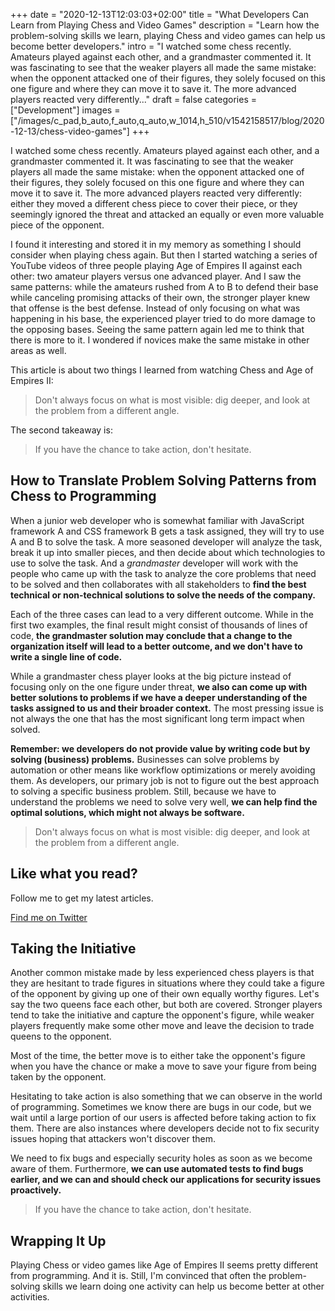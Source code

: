 +++
date = "2020-12-13T12:03:03+02:00"
title = "What Developers Can Learn from Playing Chess and Video Games"
description = "Learn how the problem-solving skills we learn, playing Chess and video games can help us become better developers."
intro = "I watched some chess recently. Amateurs played against each other, and a grandmaster commented it. It was fascinating to see that the weaker players all made the same mistake: when the opponent attacked one of their figures, they solely focused on this one figure and where they can move it to save it. The more advanced players reacted very differently..."
draft = false
categories = ["Development"]
images = ["/images/c_pad,b_auto,f_auto,q_auto,w_1014,h_510/v1542158517/blog/2020-12-13/chess-video-games"]
+++

I watched some chess recently. Amateurs played against each other, and a grandmaster commented it. It was fascinating to see that the weaker players all made the same mistake: when the opponent attacked one of their figures, they solely focused on this one figure and where they can move it to save it. The more advanced players reacted very differently: either they moved a different chess piece to cover their piece, or they seemingly ignored the threat and attacked an equally or even more valuable piece of the opponent.

I found it interesting and stored it in my memory as something I should consider when playing chess again. But then I started watching a series of YouTube videos of three people playing Age of Empires II against each other: two amateur players versus one advanced player. And I saw the same patterns: while the amateurs rushed from A to B to defend their base while canceling promising attacks of their own, the stronger player knew that offense is the best defense. Instead of only focusing on what was happening in his base, the experienced player tried to do more damage to the opposing bases. Seeing the same pattern again led me to think that there is more to it. I wondered if novices make the same mistake in other areas as well.

This article is about two things I learned from watching Chess and Age of Empires II:

> Don't always focus on what is most visible: dig deeper, and look at the problem from a different angle.

The second takeaway is:

> If you have the chance to take action, don't hesitate.

## How to Translate Problem Solving Patterns from Chess to Programming

When a junior web developer who is somewhat familiar with JavaScript framework A and CSS framework B gets a task assigned, they will try to use A and B to solve the task. A more seasoned developer will analyze the task, break it up into smaller pieces, and then decide about which technologies to use to solve the task. And a *grandmaster* developer will work with the people who came up with the task to analyze the core problems that need to be solved and then collaborates with all stakeholders to **find the best technical or non-technical solutions to solve the needs of the company.**

Each of the three cases can lead to a very different outcome. While in the first two examples, the final result might consist of thousands of lines of code, **the grandmaster solution may conclude that a change to the organization itself will lead to a better outcome, and we don't have to write a single line of code.**

While a grandmaster chess player looks at the big picture instead of focusing only on the one figure under threat, **we also can come up with better solutions to problems if we have a deeper understanding of the tasks assigned to us and their broader context.** The most pressing issue is not always the one that has the most significant long term impact when solved.

**Remember: we developers do not provide value by writing code but by solving (business) problems.** Businesses can solve problems by automation or other means like workflow optimizations or merely avoiding them. As developers, our primary job is not to figure out the best approach to solving a specific business problem. Still, because we have to understand the problems we need to solve very well, **we can help find the optimal solutions, which might not always be software.**

> Don't always focus on what is most visible: dig deeper, and look at the problem from a different angle.

<div class="c-content__broad">
  <div class="c-twitter-teaser">
    <div class="c-twitter-teaser__content">
      <h2 class="c-twitter-teaser__headline">Like what you read?</h2>
      <p class="c-twitter-teaser__body">
        Follow me to get my latest articles.
      </p>
      <a class="c-button c-button--outline c-twitter-teaser__button" rel="nofollow" href="https://twitter.com/maoberlehner" data-event-category="link" data-event-action="click: contact" data-event-label="Twitter (article content)">
        Find me on Twitter
      </a>
    </div>
  </div>
</div>

## Taking the Initiative

Another common mistake made by less experienced chess players is that they are hesitant to trade figures in situations where they could take a figure of the opponent by giving up one of their own equally worthy figures. Let's say the two queens face each other, but both are covered. Stronger players tend to take the initiative and capture the opponent's figure, while weaker players frequently make some other move and leave the decision to trade queens to the opponent.

Most of the time, the better move is to either take the opponent's figure when you have the chance or make a move to save your figure from being taken by the opponent.

Hesitating to take action is also something that we can observe in the world of programming. Sometimes we know there are bugs in our code, but we wait until a large portion of our users is affected before taking action to fix them. There are also instances where developers decide not to fix security issues hoping that attackers won't discover them.

We need to fix bugs and especially security holes as soon as we become aware of them. Furthermore, **we can use automated tests to find bugs earlier, and we can and should check our applications for security issues proactively.**

> If you have the chance to take action, don't hesitate.

## Wrapping It Up

Playing Chess or video games like Age of Empires II seems pretty different from programming. And it is. Still, I'm convinced that often the problem-solving skills we learn doing one activity can help us become better at other activities.
